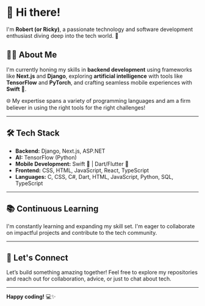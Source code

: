 # 👋 Hi there!  

I'm **Robert (or Ricky)**, a passionate technology and software development enthusiast diving deep into the tech world. 🚀  

## 👨‍💻 About Me  

I'm currently honing my skills in **backend development** using frameworks like **Next.js** and **Django**, exploring **artificial intelligence** with tools like **TensorFlow** and **PyTorch**, and crafting seamless mobile experiences with **Swift** 📱.  

🌐 My expertise spans a variety of programming languages and am a firm believer in using the right tools for the right challenges!  

---

## 🛠️ Tech Stack  

- **Backend:** Django, Next.js, ASP.NET  
- **AI:** TensorFlow (Python)  
- **Mobile Development:** Swift 📱 | Dart/Flutter 🚀  
- **Frontend:** CSS, HTML, JavaScript, React, TypeScript  
- **Languages:** C, CSS, C#, Dart, HTML, JavaScript, Python, SQL, TypeScript  

---

## 📚 Continuous Learning  

I'm constantly learning and expanding my skill set. I'm eager to collaborate on impactful projects and contribute to the tech community.  

---

## 🤝 Let's Connect  

Let’s build something amazing together! Feel free to explore my repositories and reach out for collaboration, advice, or just to chat about tech.  

---

**Happy coding!** 💻✨  
